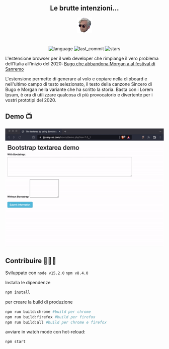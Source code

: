 <h2 align="center">
Le brutte intenzioni...
</h2>
<div align="center">

![logo](src/icons/icon48.png)

</div>

#

<div align="center">

![language](https://img.shields.io/github/languages/top/edge33/le-brutte-intenzioni)
![last_commit](https://img.shields.io/github/last-commit/edge33/le-brutte-intenzioni)
![stars](https://img.shields.io/github/stars/edge33/le-brutte-intenzioni)

</div>

L'estensione browser per il web developer che rimpiange il vero problema dell'Italia all'inizio del 2020: [Bugo che abbandona Morgan a al festival di Sanremo](https://www.youtube.com/watch?v=P6T3xM4_u6I)

L'estensione permette di generare al volo e copiare nella clipboard e nell'ultimo campo di testo selezionato, il testo della canzone Sincero di Bugo e Morgan nella variante che ha scritto la storia. Basta con i Lorem Ipsum, è ora di utilizzare qualcosa di più provocatorio e divertente per i vostri prototipi del 2020.

## Demo 📺

![Demo](demo.gif)

## Contribuire 🧑‍🤝‍🧑

Sviluppato con `node v15.2.0` `npm v8.4.0`

Installa le dipendenze

```sh
npm install
```

per creare la build di produzione

```sh
npm run build:chrome #build per chrome
npm run build:firefox #build per firefox
npm run build:all #build per chrome e firefox
```

avviare in watch mode con hot-reload:

```sh
npm start
```
